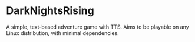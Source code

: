 # DarkNightsRising
A simple, text-based adventure game with TTS. Aims to be playable on any Linux distribution, with minimal dependencies.
